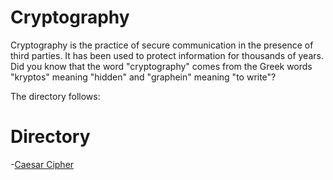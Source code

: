 # Cryptography

Cryptography is the practice of secure communication in the presence of third parties. 
It has been used to protect information for thousands of years. Did you know that the word "cryptography" 
comes from the Greek words "kryptos" meaning "hidden" and "graphein" meaning "to write"?

The directory follows:

# Directory

-[Caesar Cipher](https://github.com/Ayliea/Ayliea-Projects/blob/4418a512363fcaa0c71cd73715431d538f5284ef/Cybersecurity/Cryptography/Caesar-Cipher)